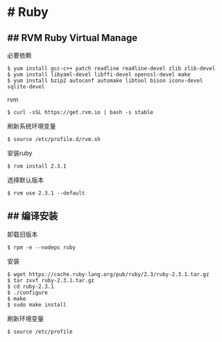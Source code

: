 # # Ruby
## ## RVM Ruby Virtual Manage
必要依赖
```
$ yum install gcc-c++ patch readline readline-devel zlib zlib-devel
$ yum install libyaml-devel libffi-devel openssl-devel make
$ yum install bzip2 autoconf automake libtool bison iconv-devel sqlite-devel
```
rvm
```
$ curl -sSL https://get.rvm.io | bash -s stable
```
刷新系统环境变量
```
$ source /etc/profile.d/rvm.sh
```
安装ruby
```
$ rvm install 2.3.1
```
选择默认版本
```
$ rvm use 2.3.1 --default
```

## ## 编译安装
卸载旧版本
```
$ rpm -e --nodeps ruby
```
安装
```
$ wget https://cache.ruby-lang.org/pub/ruby/2.3/ruby-2.3.1.tar.gz
$ tar zxvf ruby-2.3.1.tar.gz
$ cd ruby-2.3.1
$ ./configure
$ make
$ sudo make install
```
刷新环境变量
```
$ source /etc/profile
```